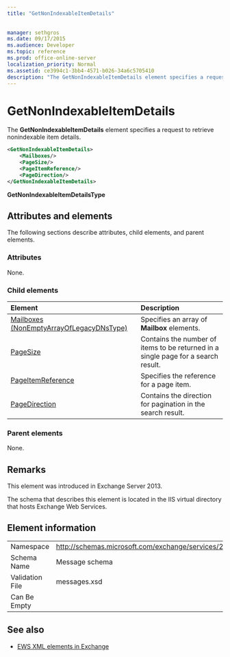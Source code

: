 ```yaml
---
title: "GetNonIndexableItemDetails"
 
 
manager: sethgros
ms.date: 09/17/2015
ms.audience: Developer
ms.topic: reference
ms.prod: office-online-server
localization_priority: Normal
ms.assetid: ce3994c1-3bb4-4571-b026-34a6c5705410
description: "The GetNonIndexableItemDetails element specifies a request to retrieve nonindexable item details."
---
```


# GetNonIndexableItemDetails

The **GetNonIndexableItemDetails** element specifies a request to retrieve nonindexable item details. 
  
```XML
<GetNonIndexableItemDetails>
    <Mailboxes/>
    <PageSize/>
    <PageItemReference/>
    <PageDirection/>
</GetNonIndexableItemDetails>
```

 **GetNonIndexableItemDetailsType**
## Attributes and elements

The following sections describe attributes, child elements, and parent elements.
  
### Attributes

None.
  
### Child elements

|**Element**|**Description**|
|:-----|:-----|
|[Mailboxes (NonEmptyArrayOfLegacyDNsType)](mailboxes-nonemptyarrayoflegacydnstype.md) <br/> |Specifies an array of **Mailbox** elements.  <br/> |
|[PageSize](pagesize.md) <br/> |Contains the number of items to be returned in a single page for a search result.  <br/> |
|[PageItemReference](pageitemreference.md) <br/> |Specifies the reference for a page item.  <br/> |
|[PageDirection](pagedirection.md) <br/> |Contains the direction for pagination in the search result.  <br/> |
   
### Parent elements

None.
  
## Remarks

This element was introduced in Exchange Server 2013.
  
The schema that describes this element is located in the IIS virtual directory that hosts Exchange Web Services.
  
## Element information

|||
|:-----|:-----|
|Namespace  <br/> |http://schemas.microsoft.com/exchange/services/2006/messages  <br/> |
|Schema Name  <br/> |Message schema  <br/> |
|Validation File  <br/> |messages.xsd  <br/> |
|Can Be Empty  <br/> ||
   
## See also



- [EWS XML elements in Exchange](ews-xml-elements-in-exchange.md)

